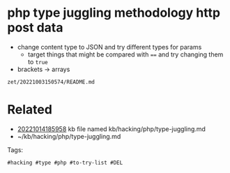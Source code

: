 # php type juggling methodology http post data

- change content type to JSON and try different types for params
  - target things that might be compared with `==` and try changing them to `true`
- brackets -> arrays

` zet/20221003150574/README.md `

# Related

- [20221014185958](/zet/20221014185958/README.md) kb file named kb/hacking/php/type-juggling.md
- ~/kb/hacking/php/type-juggling.md

Tags:

    #hacking #type #php #to-try-list #DEL
